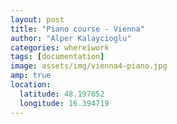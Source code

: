 ```yaml
---
layout: post
title: "Piano course - Vienna"
author: "Alper Kalaycioglu"
categories: whereiwork
tags: [documentation]
image: assets/img/vienna4-piano.jpg
amp: true
location:
  latitude: 48.197052
  longitude: 16.394719
---
```

